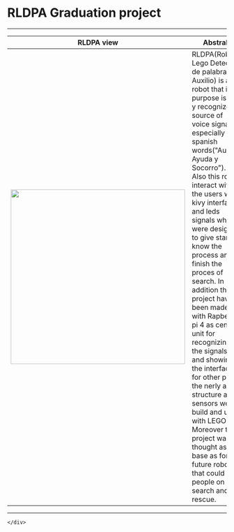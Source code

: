 <h1>RLDPA Graduation project</h1>
<hr>

| RLDPA view            | Abstrab                                                          |
| ----------------- | ------------------------------------------------------------------ |
|<img src="https://github.com/FabianSVega/university/assets/104441426/a38df520-455d-4491-85a9-78299ce28268" alt="" width ="400dp">|RLDPA(Robot Lego Detector de palabras de Auxilio) is a robot that it purpose is find y recognize source of voice signals, especially the spanish words("Auxilio, Ayuda y Socorro"). Also this robot interact with the users with kivy interface and leds signals which were designed to give start, know the process and finish the proces of search. In addition this project have been made with  Rapberry pi 4 as central unit for recognizing the signals, and showing the interface, for other part the nerly all structure and sensors were build and used with LEGO. Moreover this project was thought as base as for future robots that could help people on search and rescue.|
<hr>
<section >
   <div>
        
    </div>
</section>
    
